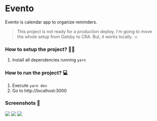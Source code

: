 # Evento

Evento is calendar app to organize reminders.

> This project is not ready for a production deploy, I'm going to move the whole
> setup from Gatsby to CRA. But, it works locally. ☺️

### How to setup the project? 👨‍🔧

1. Install all dependencies running `yarn`

### How to run the project? 💻

1. Execute `yarn dev`
2. Go to http://localhost:3000

### Screenshots 📸

<img src="https://i.imgur.com/NpG1snD.png" />

<img src="https://i.imgur.com/0pFvKbR.png" />

<img src="https://i.imgur.com/YXuXaNe.png" />
